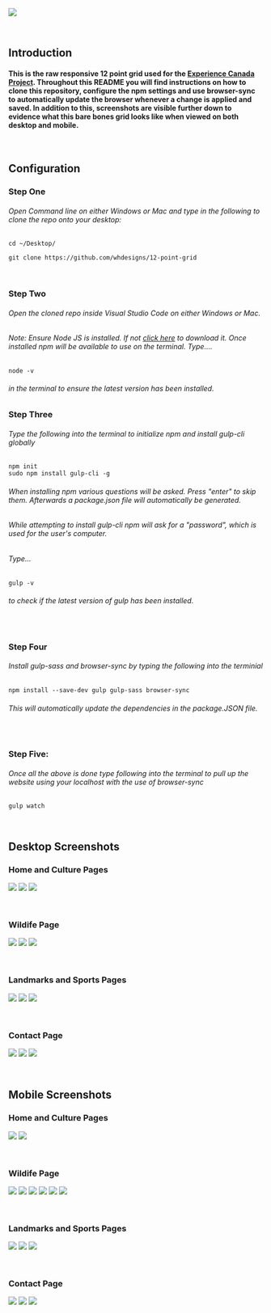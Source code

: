 ![](imgs/logo.png)

<br/>

## Introduction
#### This is the raw responsive 12 point grid used for the [Experience Canada Project](https://experiencecanada.web.app/). Throughout this README you will find instructions on how to clone this repository, configure the npm settings and use browser-sync to automatically update the browser whenever a change is applied and saved. In addition to this, screenshots are visible further down to evidence what this bare bones grid looks like when viewed on both desktop and mobile.

<br/>

## Configuration 

### Step One
###### Open Command line on either Windows or Mac and type in the following to clone the repo onto your desktop:

```
cd ~/Desktop/

git clone https://github.com/whdesigns/12-point-grid 
```
<br/>

### Step Two
###### Open the cloned repo inside Visual Studio Code on either Windows or Mac.

###### Note: Ensure Node JS is installed. If not [click here](https://nodejs.org/en/) to download it. Once installed npm will be available to use on the terminal. Type....
```
node -v
 ```
###### in the terminal to ensure the latest version has been installed. 

### Step Three 
###### Type the following into the terminal to initialize npm and install gulp-cli globally
 ```
npm init
sudo npm install gulp-cli -g
 ```
###### When installing npm various questions will be asked. Press "enter" to skip them. Afterwards a package.json file will automatically be generated.
###### While attempting to install gulp-cli npm will ask for a "password", which is used for the user's computer.
 
###### Type...

 ```
gulp -v
 ```
###### to check if the latest version of gulp has been installed.

  <br />

### Step Four
###### Install gulp-sass and browser-sync by typing the following into the terminial 

 ```
npm install --save-dev gulp gulp-sass browser-sync
 ```
###### This will automatically update the dependencies in the package.JSON file.
 
   <br />

### Step Five:
###### Once all the above is done type following into the terminal to pull up the website using your localhost with the use of browser-sync

 ```
gulp watch
 ```

<br/>

## Desktop Screenshots

### Home and Culture Pages
![](imgs/homeCulture.png)
![](imgs/homeCulture1.png)
![](imgs/homeCulture2.png)

<br/>

### Wildife Page
![](imgs/wildlife.png)
![](imgs/wildlife1.png)
![](imgs/wildlife2.png)

<br/>

### Landmarks and Sports Pages
![](imgs/landmarksSports.png)
![](imgs/landmarksSports1.png)
![](imgs/landmarksSports2.png)

<br/>

### Contact Page
![](imgs/contact.png)
![](imgs/contact1.png)
![](imgs/contact2.png)

<br/>

## Mobile Screenshots

### Home and Culture Pages
![](imgs/homeMobile1.png)
![](imgs/homeMobile2.png)

<br/>

### Wildife Page
![](imgs/wildlifeMobile1.png)
![](imgs/wildlifeMobile2.png)
![](imgs/wildlifeMobile3.png)
![](imgs/wildlifeMobile4.png)
![](imgs/wildlifeMobile5.png)
![](imgs/wildlifeMobile6.png)

<br/>

### Landmarks and Sports Pages
![](imgs/landmarksMobile1.png)
![](imgs/landmarksMobile2.png)
![](imgs/landmarksMobile3.png)

<br/>

### Contact Page
![](imgs/contactMobile1.png)
![](imgs/contactMobile2.png)
![](imgs/contactMobile3.png)

